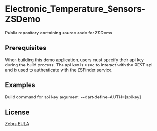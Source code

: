 # Electronic_Temperature_Sensors-ZSDemo
Public repository containing source code for ZSDemo

## Prerequisites
When building this demo application, users must specify their api key during the build process.  The api key is used to interact with the REST api and is used to authenticate with the ZSFinder service.

## Examples
Build command for api key argument: --dart-define=AUTH=[apikey]

## License
[Zebra EULA](ZEBRA_EULA_LICENSE.md) 
